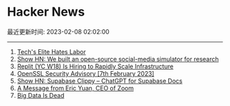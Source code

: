 # Hacker News

最近更新时间: 2023-02-08 02:02:00

--- 
1. [Tech's Elite Hates Labor](https://ez.substack.com/p/techs-elite-hates-labor) 
2. [Show HN: We built an open-source social-media simulator for research](https://misinfogame.com/) 
3. [Replit (YC W18) Is Hiring to Rapidly Scale Infrastructure](https://replit.com/careers) 
4. [OpenSSL Security Advisory [7th February 2023]](https://www.openssl.org/news/secadv/20230207.txt) 
5. [Show HN: Supabase Clippy – ChatGPT for Supabase Docs](https://supabase.com/blog/chatgpt-supabase-docs) 
6. [A Message from Eric Yuan, CEO of Zoom](https://blog.zoom.us/a-message-from-eric-yuan-ceo-of-zoom/) 
7. [Big Data Is Dead](https://motherduck.com/blog/big-data-is-dead/) 
